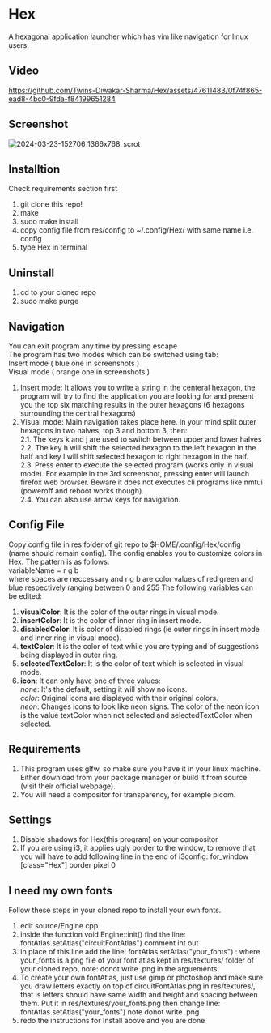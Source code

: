 # Hex
A hexagonal application launcher which has vim like navigation for linux users. 

## Video
https://github.com/Twins-Diwakar-Sharma/Hex/assets/47611483/0f74f865-ead8-4bc0-9fda-f84199651284


## Screenshot
![2024-03-23-152706_1366x768_scrot](https://github.com/Twins-Divyanshu-Sharma/Hex/assets/47611597/f8b287f9-87f5-402a-8ced-ebb89bb9de6e)


## Installtion
Check requirements section first
1. git clone this repo!
2. make
3. sudo make install
4. copy config file from res/config to ~/.config/Hex/ with same name i.e. config
5. type Hex in terminal

## Uninstall
1. cd to your cloned repo
2. sudo make purge

## Navigation
You can exit program any time by pressing escape\
The program has two modes which can be switched using tab: \
Insert mode ( blue one in screenshots )\
Visual mode ( orange one in screenshots )
1. Insert mode: It allows you to write a string in the centeral hexagon, the program will try to find the application you are looking for and present you the top six matching results in the outer hexagons (6 hexagons surrounding the central hexagons)
2.   Visual mode: Main navigation takes place here. In your mind split outer hexagons in two halves, top 3 and bottom 3, then:\
2.1.   The keys k and j are used to switch between upper and lower halves\
2.2.   The key h will shift the selected hexagon to the left hexagon in the half and key l will shift selected hexagon to right hexagon in the half.\
2.3.   Press enter to execute the selected program (works only in visual mode). For example in the 3rd screenshot, pressing enter will launch firefox web browser. Beware it does not executes cli programs like nmtui (poweroff and reboot works though).\
2.4.   You can also use arrow keys for navigation.

## Config File
Copy config file in res folder of git repo to $HOME/.config/Hex/config (name should remain config).
The config enables you to customize colors in Hex. The pattern is as follows:\
variableName = r g b\
where spaces are neccessary and r g b are color values of red green and blue respectively ranging between 0 and 255
The following variables can be edited:
1.  __visualColor__: It is the color of the outer rings in visual mode.
2.  __insertColor__: It is the color of inner ring in insert mode.
3.  __disabledColor__: It is color of disabled rings (ie outer rings in insert mode and inner ring in visual mode).
4.  __textColor__: It is the color of text while you are typing and of suggestions being displayed in outer ring.
5.  __selectedTextColor__: It is the color of text which is selected in visual mode.
6.  __icon__: It can only have one of three values:\
    *none*: It's the default, setting it will show no icons.\
    *color*: Original icons are displayed with their original colors.\
    *neon*: Changes icons to look like neon signs. The color of the neon icon is the value textColor when not selected and selectedTextColor when selected.

## Requirements
1. This program uses glfw, so make sure you have it in your linux machine. Either download from your package manager or build it from source (visit their official webpage).
2. You will need a compositor for transparency, for example picom.

## Settings
1. Disable shadows for Hex(this program) on your compositor
2. If you are using i3, it applies ugly border to the window, to remove that you will have to add following line in the end of i3config: for_window [class="Hex"] border pixel 0


## I need my own fonts
Follow these steps in your cloned repo to install your own fonts.
1. edit source/Engine.cpp
2. inside the function void Engine::init() find the line: fontAtlas.setAtlas("circuitFontAtlas") comment int out
3. in place of this line add the line: fontAtlas.setAtlas("your_fonts") : where your_fonts is a png file of your font atlas kept in res/textures/ folder of your cloned repo, note: donot write .png in the arguements
4. To create your own fontAtlas, just use gimp or photoshop and make sure you draw letters exactly on top of circuitFontAtlas.png in res/textures/, that is letters should have same width and height and spacing between them. Put it in res/textures/your_fonts.png then change line: fontAtlas.setAtlas("your_fonts") note donot write .png
5. redo the instructions for Install above and you are done


